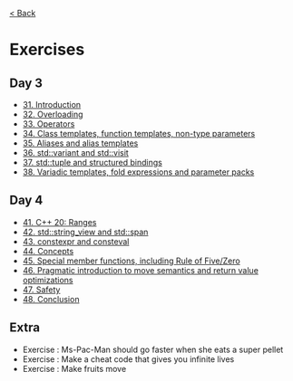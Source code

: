 [< Back](../README.md)

# Exercises

## Day 3

* [31. Introduction](31_exercises.md)
* [32. Overloading](32_exercises.md)
* [33. Operators](33_exercises.md)
* [34. Class templates, function templates, non-type parameters](34_exercises.md)
* [35. Aliases and alias templates](35_exercises.md)
* [36. std::variant and std::visit](36_exercises.md)
* [37. std::tuple and structured bindings](37_exercises.md)
* [38. Variadic templates, fold expressions and parameter packs](38_exercises.md)

## Day 4

* [41. C++ 20: Ranges](41_exercises.md)
* [42. std::string_view and std::span](42_exercises.md)
* [43. constexpr and consteval](43_exercises.md)
* [44. Concepts](44_exercises.md)
* [45. Special member functions, including Rule of Five/Zero](45_exercises.md)
* [46. Pragmatic introduction to move semantics and return value optimizations](46_exercises.md)
* [47. Safety](47_exercises.md)
* [48. Conclusion](48_exercises.md)

## Extra

* Exercise : Ms-Pac-Man should go faster when she eats a super pellet
* Exercise : Make a cheat code that gives you infinite lives
* Exercise : Make fruits move
